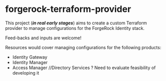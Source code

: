 # forgerock-terraform-provider
This project (***in real early stages***) aims to create a custom Terraform provider to manage configurations for the ForgeRock Identity stack.

Feed-backs and inputs are welcome!

Resources would cover managing configurations for the following products:

- Identity Gateway
- Identity Manager
- Access Manager
//Directory Services ? Need to evaluate feasibility of developing it